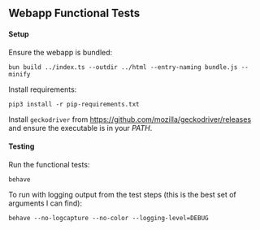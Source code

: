 ## Webapp Functional Tests

#### Setup

Ensure the webapp is bundled:

    bun build ../index.ts --outdir ../html --entry-naming bundle.js --minify

Install requirements:

    pip3 install -r pip-requirements.txt

Install `geckodriver` from https://github.com/mozilla/geckodriver/releases and ensure the executable is in your _PATH_. 

#### Testing

Run the functional tests:

    behave

To run with logging output from the test steps (this is the best set of arguments I can find):

    behave --no-logcapture --no-color --logging-level=DEBUG 
